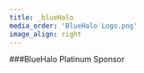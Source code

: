 ```yaml
---
title: _blueHalo
media_order: 'BlueHalo Logo.png'
image_align: right
---
```


###BlueHalo
Platinum Sponsor